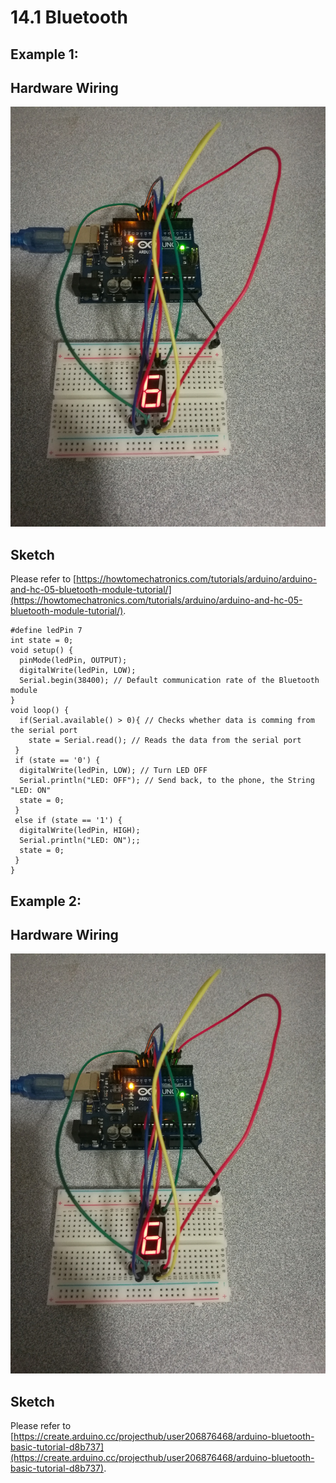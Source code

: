 # 14.1 Bluetooth

## Example 1:

## Hardware Wiring
![Image](../../Examples/geek-workshop/studynotes/006_nixielightLG5011BSR.jpg)

## Sketch
Please refer to [https://howtomechatronics.com/tutorials/arduino/arduino-and-hc-05-bluetooth-module-tutorial/](https://howtomechatronics.com/tutorials/arduino/arduino-and-hc-05-bluetooth-module-tutorial/).
```
#define ledPin 7
int state = 0;
void setup() {
  pinMode(ledPin, OUTPUT);
  digitalWrite(ledPin, LOW);
  Serial.begin(38400); // Default communication rate of the Bluetooth module
}
void loop() {
  if(Serial.available() > 0){ // Checks whether data is comming from the serial port
    state = Serial.read(); // Reads the data from the serial port
 }
 if (state == '0') {
  digitalWrite(ledPin, LOW); // Turn LED OFF
  Serial.println("LED: OFF"); // Send back, to the phone, the String "LED: ON"
  state = 0;
 }
 else if (state == '1') {
  digitalWrite(ledPin, HIGH);
  Serial.println("LED: ON");;
  state = 0;
 } 
}
```


## Example 2:

## Hardware Wiring
![Image](../../Examples/geek-workshop/studynotes/006_nixielightLG5011BSR.jpg)

## Sketch
Please refer to [https://create.arduino.cc/projecthub/user206876468/arduino-bluetooth-basic-tutorial-d8b737](https://create.arduino.cc/projecthub/user206876468/arduino-bluetooth-basic-tutorial-d8b737).
